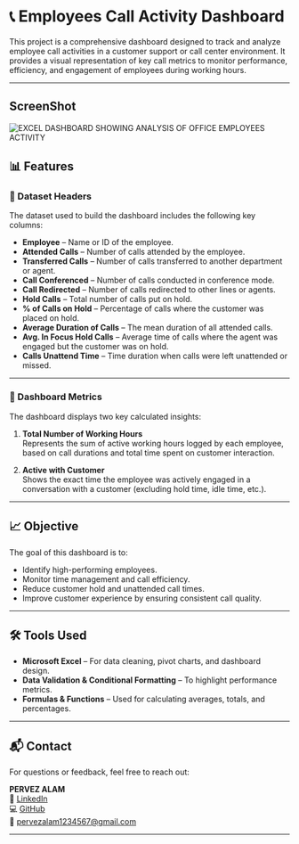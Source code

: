 # 📞 Employees Call Activity Dashboard

This project is a comprehensive dashboard designed to track and analyze employee call activities in a customer support or call center environment. It provides a visual representation of key call metrics to monitor performance, efficiency, and engagement of employees during working hours.

---

## ScreenShot
![EXCEL DASHBOARD SHOWING ANALYSIS OF OFFICE EMPLOYEES ACTIVITY](https://github.com/user-attachments/assets/7a47a1de-4af5-438b-986e-874bb79f1a18)

## 📊 Features

### 🔹 Dataset Headers
The dataset used to build the dashboard includes the following key columns:

- **Employee** – Name or ID of the employee.
- **Attended Calls** – Number of calls attended by the employee.
- **Transferred Calls** – Number of calls transferred to another department or agent.
- **Call Conferenced** – Number of calls conducted in conference mode.
- **Call Redirected** – Number of calls redirected to other lines or agents.
- **Hold Calls** – Total number of calls put on hold.
- **% of Calls on Hold** – Percentage of calls where the customer was placed on hold.
- **Average Duration of Calls** – The mean duration of all attended calls.
- **Avg. In Focus Hold Calls** – Average time of calls where the agent was engaged but the customer was on hold.
- **Calls Unattend Time** – Time duration when calls were left unattended or missed.

---

### 🧮 Dashboard Metrics

The dashboard displays two key calculated insights:

1. **Total Number of Working Hours**  
   Represents the sum of active working hours logged by each employee, based on call durations and total time spent on customer interaction.

2. **Active with Customer**  
   Shows the exact time the employee was actively engaged in a conversation with a customer (excluding hold time, idle time, etc.).

---

## 📈 Objective

The goal of this dashboard is to:

- Identify high-performing employees.
- Monitor time management and call efficiency.
- Reduce customer hold and unattended call times.
- Improve customer experience by ensuring consistent call quality.

---

## 🛠️ Tools Used

- **Microsoft Excel** – For data cleaning, pivot charts, and dashboard design.
- **Data Validation & Conditional Formatting** – To highlight performance metrics.
- **Formulas & Functions** – Used for calculating averages, totals, and percentages.

---

## 📬 Contact

For questions or feedback, feel free to reach out:

**PERVEZ ALAM**  
🔗 [LinkedIn](http://www.linkedin.com/in/pervez-alam1)  
💻 [GitHub](https://github.com/PERVEZ-ALAM1234567)  
📧 pervezalam1234567@gmail.com  

---

